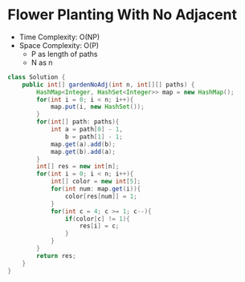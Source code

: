 # Flower Planting With No Adjacent

- Time Complexity: O(NP)
- Space Complexity: O(P)
  - P as length of paths
  - N as n

```java
class Solution {
    public int[] gardenNoAdj(int n, int[][] paths) {
        HashMap<Integer, HashSet<Integer>> map = new HashMap();
        for(int i = 0; i < n; i++){
            map.put(i, new HashSet());
        }
        for(int[] path: paths){
            int a = path[0] - 1,
                b = path[1] - 1;
            map.get(a).add(b);
            map.get(b).add(a);
        }
        int[] res = new int[n];
        for(int i = 0; i < n; i++){
            int[] color = new int[5];
            for(int num: map.get(i)){
                color[res[num]] = 1;
            }
            for(int c = 4; c >= 1; c--){
                if(color[c] != 1){
                    res[i] = c;
                }
            }
        }
        return res;
    }
}
```
